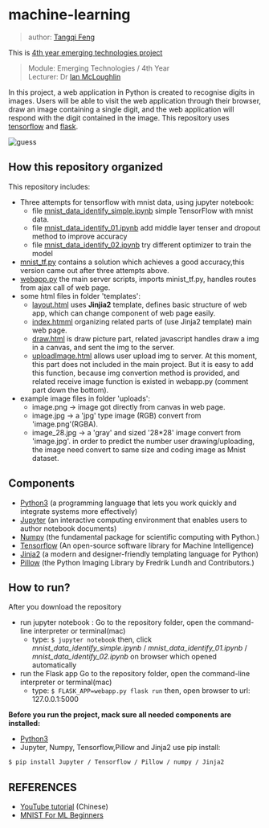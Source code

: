 # machine-learning

> author: [Tangqi Feng](https://tangqifeng.github.io/)

This is [4th year emerging technologies project](https://github.com/TangqiFeng/machine-learning/wiki/Project-2017)

> Module: Emerging Technologies / 4th Year  
> Lecturer: Dr [Ian McLoughlin](https://ianmcloughlin.github.io/)

In this project, a web application in Python is created to recognise digits in images.
Users will be able to visit the web application through their browser, draw an image containing a single digit, and the web application will respond with the digit contained in the image.
This repository uses [tensorflow](https://www.tensorflow.org/) and [flask](http://flask.pocoo.org/).


![guess](https://user-images.githubusercontent.com/22374434/33279432-6c0fdcd6-d396-11e7-8d04-4fbdd118ed07.gif)

## How this repository organized

This repository includes:
* Three attempts for tensorflow with mnist data, using jupyter notebook:
  * file [mnist_data_identify_simple.ipynb](https://github.com/TangqiFeng/machine-learning/blob/master/mnist_data_identify_simple.ipynb) simple TensorFlow with mnist data.
  * file [mnist_data_identify_01.ipynb](https://github.com/TangqiFeng/machine-learning/blob/master/mnist_data_identify_01.ipynb) add middle layer tenser and dropout method to improve accuracy
  * file [mnist_data_identify_02.ipynb](https://github.com/TangqiFeng/machine-learning/blob/master/mnist_data_identify_02.ipynb) 	try different optimizer to train the model
* [mnist_tf.py](https://github.com/TangqiFeng/machine-learning/blob/master/mnist_tf.py) contains a solution which achieves a good accuracy,this version came out after three attempts above.
* [webapp.py](https://github.com/TangqiFeng/machine-learning/blob/master/webapp.py) the main server scripts, imports minist_tf.py, handles routes from ajax call of web page.
* some html files in folder 'templates':
  * [layout.html](https://github.com/TangqiFeng/machine-learning/blob/master/templates/layout.html) uses **Jinjia2** template, defines basic structure of web app, which can change component of web page easily.
  * [index.htmml](https://github.com/TangqiFeng/machine-learning/blob/master/templates/index.html) organizing related parts of (use Jinja2 template) main web page.
  * [draw.html](https://github.com/TangqiFeng/machine-learning/blob/master/templates/draw.html) is draw picture part, related javascript handles draw a img in a canvas, and sent the img to the server.
  * [uploadImage.html](https://github.com/TangqiFeng/machine-learning/blob/master/templates/uploadImage.html) allows user upload img to server. At this moment, this part does not included in the main project. But it is easy to add this function, because img convertion method is provided, and related receive image function is existed in webapp.py (comment part down the bottom).
* example image files in folder 'uploads':
  * image.png -> image got directly from canvas in web page.
  * image.jpg -> a 'jpg' type image (RGB) convert from 'image.png'(RGBA).
  * image_28.jpg -> a 'gray' and sized '28*28' image convert from 'image.jpg'.
in order to predict the number user drawing/uploading, the image need convert to same size and coding image as Mnist dataset.

## Components
* [Python3](https://www.python.org/download/releases/3.0/) (a programming language that lets you work quickly
and integrate systems more effectively)
* [Jupyter](http://jupyter.org/) (an interactive computing environment that enables users to author notebook documents)
* [Numpy](http://www.numpy.org/) (the fundamental package for scientific computing with Python.)
* [Tensorflow](https://www.tensorflow.org/) (An open-source software library for Machine Intelligence)
* [Jinja2](http://jinja.pocoo.org/docs/2.10/) (a modern and designer-friendly templating language for Python)
* [Pillow](https://pillow.readthedocs.io/en/4.3.x/) (the Python Imaging Library by Fredrik Lundh and Contributors.)

## How to run?
After you download the repository
* run jupyter notebook :
  Go to the repository folder, open the command-line interpreter or terminal(mac)
  * type:
    ``` $ jupyter notebook ```
    then, click *mnist_data_identify_simple.ipynb* / *mnist_data_identify_01.ipynb* / *mnist_data_identify_02.ipynb* on browser which opened automatically
* run the Flask app
  Go to the repository folder, open the command-line interpreter or terminal(mac)
  * type:
    ``` $ FLASK_APP=webapp.py flask run ```
    then, open browser to url: 127.0.0.1:5000
 
**Before you run the project, mack sure all needed components are installed:**
* [Python3](https://anaconda.org/anaconda/python)
* Jupyter, Numpy, Tensorflow,Pillow and Jinja2 use pip install:

```bash
$ pip install Jupyter / Tensorflow / Pillow / numpy / Jinja2 
```
## REFERENCES
* [YouTube tutorial](https://www.youtube.com/watch?v=eAtGqz8ytOI&list=PLjSwXXbVlK6IHzhLOMpwHHLjYmINRstrk) (Chinese)
* [MNIST For ML Beginners](https://www.tensorflow.org/get_started/mnist/beginners)
